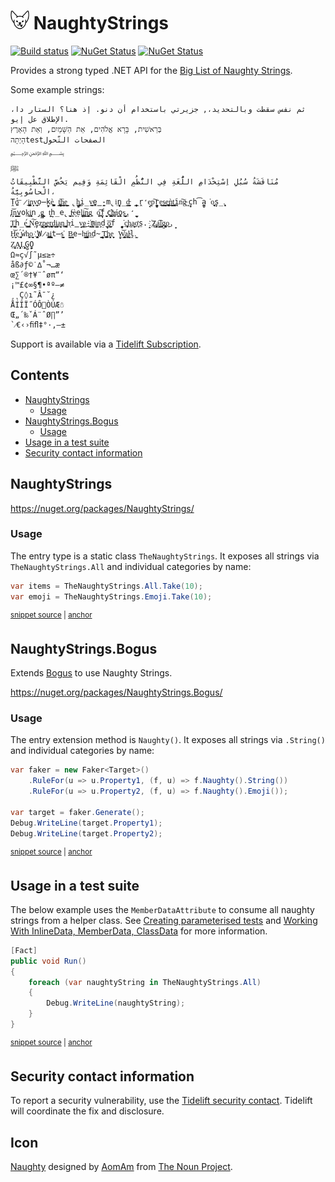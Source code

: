 <!--
GENERATED FILE - DO NOT EDIT
This file was generated by [MarkdownSnippets](https://github.com/SimonCropp/MarkdownSnippets).
Source File: /readme.source.md
To change this file edit the source file and then run MarkdownSnippets.
-->

# <img src="/src/icon.png" height="30px"> NaughtyStrings

[![Build status](https://ci.appveyor.com/api/projects/status/3tyay4ixlsgf2rcj/branch/master?svg=true)](https://ci.appveyor.com/project/SimonCropp/NaughtyStrings)
[![NuGet Status](https://img.shields.io/nuget/v/NaughtyStrings.svg?label=NaughtyStrings)](https://www.nuget.org/packages/NaughtyStrings/)
[![NuGet Status](https://img.shields.io/nuget/v/NaughtyStrings.Bogus.svg?label=NaughtyStrings.Bogus)](https://www.nuget.org/packages/NaughtyStrings.Bogus/)

Provides a strong typed .NET API for the [Big List of Naughty Strings](https://github.com/minimaxir/big-list-of-naughty-strings).

Some example strings:

```
ثم نفس سقطت وبالتحديد،, جزيرتي باستخدام أن دنو. إذ هنا؟ الستار دا، الإطلاق عل إيو.
בְּרֵאשִׁית, בָּרָא אֱלֹהִים, אֵת הַשָּׁמַיִם, וְאֵת הָאָרֶץ
הָיְתָהtestالصفحات التّحول
﷽
ﷺ
مُنَاقَشَةُ سُبُلِ اِسْتِخْدَامِ اللُّغَةِ فِي النُّظُمِ الْقَائِمَةِ وَفِيم يَخُصَّ التَّطْبِيقَاتُ الْحاسُوبِيَّةُ، 
Ṱ̺̺̕o͞ ̷i̲̬͇̪͙n̝̗͕v̟̜̘̦͟o̶̙̰̠kè͚̮̺̪̹̱̤ ̖t̝͕̳̣̻̪͞h̼͓̲̦̳̘̲e͇̣̰̦̬͎ ̢̼̻̱̘h͚͎͙̜̣̲ͅi̦̲̣̰̤v̻͍e̺̭̳̪̰-m̢iͅn̖̺̞̲̯̰d̵̼̟͙̩̼̘̳ ̞̥̱̳̭r̛̗̘e͙p͠r̼̞̻̭̗e̺̠̣͟s̘͇̳͍̝͉e͉̥̯̞̲͚̬͜ǹ̬͎͎̟̖͇̤t͍̬̤͓̼̭͘ͅi̪̱n͠g̴͉ ͏͉ͅc̬̟h͡a̫̻̯͘o̫̟̖͍̙̝͉s̗̦̲.̨̹͈̣
̡͓̞ͅI̗̘̦͝n͇͇͙v̮̫ok̲̫̙͈i̖͙̭̹̠̞n̡̻̮̣̺g̲͈͙̭͙̬͎ ̰t͔̦h̞̲e̢̤ ͍̬̲͖f̴̘͕̣è͖ẹ̥̩l͖͔͚i͓͚̦͠n͖͍̗͓̳̮g͍ ̨o͚̪͡f̘̣̬ ̖̘͖̟͙̮c҉͔̫͖͓͇͖ͅh̵̤̣͚͔á̗̼͕ͅo̼̣̥s̱͈̺̖̦̻͢.̛̖̞̠̫̰
̗̺͖̹̯͓Ṯ̤͍̥͇͈h̲́e͏͓̼̗̙̼̣͔ ͇̜̱̠͓͍ͅN͕͠e̗̱z̘̝̜̺͙p̤̺̹͍̯͚e̠̻̠͜r̨̤͍̺̖͔̖̖d̠̟̭̬̝͟i̦͖̩͓͔̤a̠̗̬͉̙n͚͜ ̻̞̰͚ͅh̵͉i̳̞v̢͇ḙ͎͟-҉̭̩̼͔m̤̭̫i͕͇̝̦n̗͙ḍ̟ ̯̲͕͞ǫ̟̯̰̲͙̻̝f ̪̰̰̗̖̭̘͘c̦͍̲̞͍̩̙ḥ͚a̮͎̟̙͜ơ̩̹͎s̤.̝̝ ҉Z̡̖̜͖̰̣͉̜a͖̰͙̬͡l̲̫̳͍̩g̡̟̼̱͚̞̬ͅo̗͜.̟
̦H̬̤̗̤͝e͜ ̜̥̝̻͍̟́w̕h̖̯͓o̝͙̖͎̱̮ ҉̺̙̞̟͈W̷̼̭a̺̪͍į͈͕̭͙̯̜t̶̼̮s̘͙͖̕ ̠̫̠B̻͍͙͉̳ͅe̵h̵̬͇̫͙i̹͓̳̳̮͎̫̕n͟d̴̪̜̖ ̰͉̩͇͙̲͞ͅT͖̼͓̪͢h͏͓̮̻e̬̝̟ͅ ̤̹̝W͙̞̝͔͇͝ͅa͏͓͔̹̼̣l̴͔̰̤̟͔ḽ̫.͕
Z̮̞̠͙͔ͅḀ̗̞͈̻̗Ḷ͙͎̯̹̞͓G̻O̭̗̮
Ω≈ç√∫˜µ≤≥÷
åß∂ƒ©˙∆˚¬…æ
œ∑´®†¥¨ˆøπ“‘
¡™£¢∞§¶•ªº–≠
¸˛Ç◊ı˜Â¯˘¿
ÅÍÎÏ˝ÓÔÒÚÆ☃
Œ„´‰ˇÁ¨ˆØ∏”’
`⁄€‹›ﬁﬂ‡°·‚—±
```

Support is available via a [Tidelift Subscription](https://tidelift.com/subscription/pkg/nuget-naughtystrings?utm_source=nuget-naughtystrings&utm_medium=referral&utm_campaign=enterprise).

<!-- toc -->
## Contents

  * [NaughtyStrings](#naughtystrings)
    * [Usage](#usage)
  * [NaughtyStrings.Bogus](#naughtystringsbogus)
    * [Usage](#usage-1)
  * [Usage in a test suite](#usage-in-a-test-suite)
  * [Security contact information](#security-contact-information)<!-- endToc -->


## NaughtyStrings

https://nuget.org/packages/NaughtyStrings/


### Usage

The entry type is a static class `TheNaughtyStrings`. It exposes all strings via `TheNaughtyStrings.All` and individual categories by name:

<!-- snippet: usage -->
<a id='snippet-usage'></a>
```cs
var items = TheNaughtyStrings.All.Take(10);
var emoji = TheNaughtyStrings.Emoji.Take(10);
```
<sup><a href='/src/Tests/Usage.cs#L10-L15' title='File snippet `usage` was extracted from'>snippet source</a> | <a href='#snippet-usage' title='Navigate to start of snippet `usage`'>anchor</a></sup>
<!-- endSnippet -->


## NaughtyStrings.Bogus

Extends [Bogus](https://github.com/bchavez/Bogus) to use Naughty Strings.

https://nuget.org/packages/NaughtyStrings.Bogus/


### Usage


The entry extension method is `Naughty()`. It exposes all strings via `.String()` and individual categories by name:

<!-- snippet: bogususage -->
<a id='snippet-bogususage'></a>
```cs
var faker = new Faker<Target>()
    .RuleFor(u => u.Property1, (f, u) => f.Naughty().String())
    .RuleFor(u => u.Property2, (f, u) => f.Naughty().Emoji());

var target = faker.Generate();
Debug.WriteLine(target.Property1);
Debug.WriteLine(target.Property2);
```
<sup><a href='/src/Tests/Usage.cs#L16-L26' title='File snippet `bogususage` was extracted from'>snippet source</a> | <a href='#snippet-bogususage' title='Navigate to start of snippet `bogususage`'>anchor</a></sup>
<!-- endSnippet -->


## Usage in a test suite

The below example uses the `MemberDataAttribute` to consume all naughty strings from a helper class. See [Creating parameterised tests](https://andrewlock.net/creating-parameterised-tests-in-xunit-with-inlinedata-classdata-and-memberdata/#loadingdatafromapropertyormethodonadifferentclass) and [Working With InlineData, MemberData, ClassData](http://hamidmosalla.com/2017/02/25/xunit-theory-working-with-inlinedata-memberdata-classdata/) for more information.

<!-- snippet: xUnitUsage -->
<a id='snippet-xunitusage'></a>
```cs
[Fact]
public void Run()
{
    foreach (var naughtyString in TheNaughtyStrings.All)
    {
        Debug.WriteLine(naughtyString);
    }
}
```
<sup><a href='/src/Tests/XunitUsage.cs#L7-L16' title='File snippet `xunitusage` was extracted from'>snippet source</a> | <a href='#snippet-xunitusage' title='Navigate to start of snippet `xunitusage`'>anchor</a></sup>
<!-- endSnippet -->


## Security contact information

To report a security vulnerability, use the [Tidelift security contact](https://tidelift.com/security). Tidelift will coordinate the fix and disclosure.


## Icon

[Naughty](https://thenounproject.com/term/naughty/1777956/) designed by [AomAm](https://thenounproject.com/AomAm/) from [The Noun Project](https://thenounproject.com).
